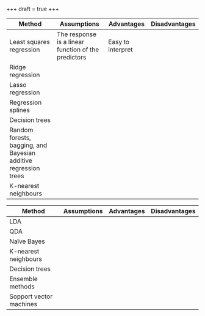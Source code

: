 +++
draft = true
+++

| Method                                                          | Assumptions                                         | Advantages        | Disadvantages |
| --------------------------------------------------------------- | --------------------------------------------------- | ----------------- | ------------- |
| Least squares regression                                        | The response is a linear function of the predictors | Easy to interpret |               |
| Ridge regression                                                |                                                     |                   |               |
| Lasso regression                                                |                                                     |                   |               |
| Regression splines                                              |                                                     |                   |               |
| Decision trees                                                  |                                                     |                   |               |
| Random forests, bagging, and Bayesian additive regression trees |                                                     |                   |               |
| K-nearest neighbours                                            |                                                     |                   |               |

| Method                  | Assumptions | Advantages | Disadvantages |
| ----------------------- | ----------- | ---------- | ------------- |
| LDA                     |             |            |               |
| QDA                     |             |            |               |
| Naïve Bayes             |             |            |               |
| K-nearest neighbours    |             |            |               |
| Decision trees          |             |            |               |
| Ensemble methods        |             |            |               |
| Sopport vector machines |             |            |               |
